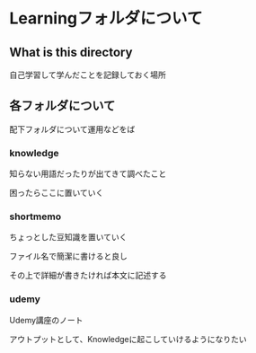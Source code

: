 # **Learningフォルダについて**

## **What is this directory**

自己学習して学んだことを記録しておく場所

## **各フォルダについて**

配下フォルダについて運用などをば

### **knowledge**

知らない用語だったりが出てきて調べたこと

困ったらここに置いていく

### **shortmemo**

ちょっとした豆知識を置いていく

ファイル名で簡潔に書けると良し

その上で詳細が書きたければ本文に記述する

### **udemy**

Udemy講座のノート

アウトプットとして、Knowledgeに起こしていけるようになりたい